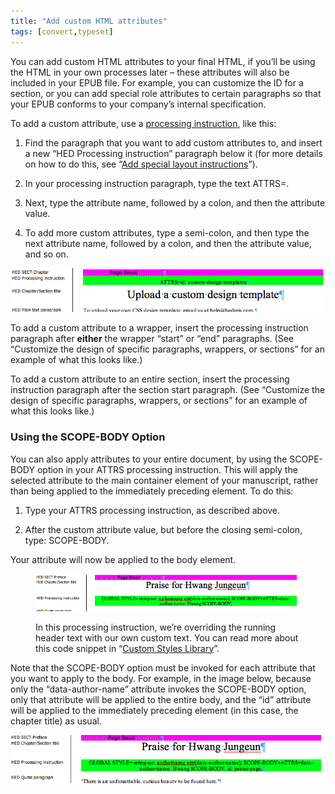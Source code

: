 ```yaml
---
title: "Add custom HTML attributes"
tags: [convert,typeset]
---
```

 
<html><body><section data-type="appendix" class="hsecappendix" data-hederis-type="hsecappendix" id="custom-attributes" data-pi-attrs="id: custom-attributes; data-tags: convert,typeset;" role="doc-appendix" data-tags="convert,typeset" data-author-name=" " data-book-title=" " title="Add custom HTML attributes"><p class="hblkp" data-hederis-type="hblkp" id="ptzVseIvA">You can add custom HTML attributes to your final HTML, if you&#8217;ll be using the HTML in your own processes later &#8211; these attributes will also be included in your EPUB file. For example, you can customize the ID for a section, or you can add special role attributes to certain paragraphs so that your EPUB conforms to your company&#8217;s internal specification.</p><p class="hblkp" data-hederis-type="hblkp" id="pRGFSGZmx">To add a custom attribute, use a <a href="{% link _docs/custom-design.md %}" class="hspana" data-hederis-type="hspana" id="p4I6IcQPP">processing instruction</a>, like this:</p><ol class="hwprnumlist" data-hederis-type="hwprnumlist" id="pZZF6dfHJ"><li class="hblkoli" data-hederis-type="hblkoli" id="lingy9hM3H"><p class="hblkoli" data-hederis-type="hblklip" id="pikWj49up">Find the paragraph that you want to add custom attributes to, and insert a new &#8220;HED Processing instruction&#8221; paragraph below it (for more details on how to do this, see &#8220;<a href="{% link _docs/custom-design.md %}" class="hspana" data-hederis-type="hspana" id="pDPm5jalm">Add special layout instructions</a>&#8221;).</p></li><li class="hblkoli" data-hederis-type="hblkoli" id="liVhMKfYfX"><p class="hblkoli" data-hederis-type="hblklip" id="p5W0zAR4a">In your processing instruction paragraph, type the text ATTRS=.</p></li><li class="hblkoli" data-hederis-type="hblkoli" id="liiSGxyBfQ"><p class="hblkoli" data-hederis-type="hblklip" id="pd4gTvjfJ">Next, type the attribute name, followed by a colon, and then the attribute value.</p></li><li class="hblkoli" data-hederis-type="hblkoli" id="li4UEeyPuR"><p class="hblkoli" data-hederis-type="hblklip" id="pNttDszGE">To add more custom attributes, type a semi-colon, and then type the next attribute name, followed by a colon, and then the attribute value, and so on.</p></li></ol><img data-hederis-type="hblkimg" class="hblkimg" id="p8AhpCwPI" src="/images/customattrs.png" data-img-src="/images/customattrs.png"/><p class="hblkp" data-hederis-type="hblkp" id="peOMbIwtj">To add a custom attribute to a wrapper, insert the processing instruction paragraph after <strong data-hederis-type="hspanstrong" id="pyo6mkrIy">either</strong> the wrapper &#8220;start&#8221; or &#8220;end&#8221; paragraphs. (See &#8220;Customize the design of specific paragraphs, wrappers, or sections&#8221; for an example of what this looks like.)</p><p class="hblkp" data-hederis-type="hblkp" id="pTzYlYEfy">To add a custom attribute to an entire section, insert the processing instruction paragraph after the section start paragraph. (See &#8220;Customize the design of specific paragraphs, wrappers, or sections&#8221; for an example of what this looks like.)</p><section class="hwprsubsection" data-hederis-type="hwprsubsection" id="pkhOJsFf2" data-type="subsection" title="Using the SCOPE-BODY Option"><h1 data-hederis-type="hblktitle" class="hblktitle" id="p3EvjfJei">Using the SCOPE-BODY Option</h1><p class="hblkp" data-hederis-type="hblkp" id="pOFwaAgG1">You can also apply attributes to your entire document, by using the SCOPE-BODY option in your ATTRS processing instruction. This will apply the selected attribute to the main container element of your manuscript, rather than being applied to the immediately preceding element. To do this:</p><ol class="hwprnumlist" data-hederis-type="hwprnumlist" id="pRqJHmd6a"><li class="hblkoli" data-hederis-type="hblkoli" id="liCnDqgqg7"><p class="hblkoli" data-hederis-type="hblklip" id="pWWdlnsEH">Type your ATTRS processing instruction, as described above.</p></li><li class="hblkoli" data-hederis-type="hblkoli" id="liM3OwQwSb"><p class="hblkoli" data-hederis-type="hblklip" id="pGVTJqNlx">After the custom attribute value, but before the closing semi-colon, type: SCOPE-BODY.</p></li></ol><p class="hblkp" data-hederis-type="hblkp" id="ptMUirxSC">Your attribute will now be applied to the body element. </p><figure class="hwprfig" data-hederis-type="hwprfig" id="pZXwFu6tt"><img data-hederis-type="hblkimg" class="hblkimg" id="pGEFei5ya" src="/images/globalscopebody.png" data-img-src="/images/globalscopebody.png"/><p class="hblkcaption" data-hederis-type="hblkcaption" id="pAG7vHFV7">In this processing instruction, we&#8217;re overriding the running header text with our own custom text. You can read more about this code snippet in &#8220;<a href="{% link _docs/custom-style-library.md %}" class="hspana" data-hederis-type="hspana" id="p73F9U2KU">Custom Styles Library</a>&#8221;.</p></figure><p class="hblkp" data-hederis-type="hblkp" id="pSiCCdsjU">Note that the SCOPE-BODY option must be invoked for each attribute that you want to apply to the body. For example, in the image below, because only the &#8220;data-author-name&#8221; attribute invokes the SCOPE-BODY option, only that attribute will be applied to the entire body, and the &#8220;id&#8221; attribute will be applied to the immediately preceding element (in this case, the chapter title) as usual.</p><img data-hederis-type="hblkimg" class="hblkimg" id="pGTwB1b80" src="/images/attrscopebody.png" data-img-src="/images/attrscopebody.png"/></section></section></body></html>

